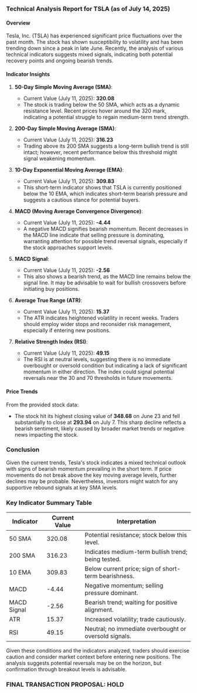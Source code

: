 ### Technical Analysis Report for TSLA (as of July 14, 2025)

#### Overview
Tesla, Inc. (TSLA) has experienced significant price fluctuations over the past month. The stock has shown susceptibility to volatility and has been trending down since a peak in late June. Recently, the analysis of various technical indicators suggests mixed signals, indicating both potential recovery points and ongoing bearish trends.

#### Indicator Insights
1. **50-Day Simple Moving Average (SMA)**:
   - Current Value (July 11, 2025): **320.08**
   - The stock is trading below the 50 SMA, which acts as a dynamic resistance level. Recent prices hover around the 320 mark, indicating a potential struggle to regain medium-term trend strength.

2. **200-Day Simple Moving Average (SMA)**:
   - Current Value (July 11, 2025): **316.23**
   - Trading above its 200 SMA suggests a long-term bullish trend is still intact; however, recent performance below this threshold might signal weakening momentum.

3. **10-Day Exponential Moving Average (EMA)**:
   - Current Value (July 11, 2025): **309.83**
   - This short-term indicator shows that TSLA is currently positioned below the 10 EMA, which indicates short-term bearish pressure and suggests a cautious stance for potential buyers.

4. **MACD (Moving Average Convergence Divergence)**:
   - Current Value (July 11, 2025): **-4.44**
   - A negative MACD signifies bearish momentum. Recent decreases in the MACD line indicate that selling pressure is dominating, warranting attention for possible trend reversal signals, especially if the stock approaches support levels.

5. **MACD Signal**:
   - Current Value (July 11, 2025): **-2.56**
   - This also shows a bearish trend, as the MACD line remains below the signal line. It may be advisable to wait for bullish crossovers before initiating buy positions.

6. **Average True Range (ATR)**:
   - Current Value (July 11, 2025): **15.37**
   - The ATR indicates heightened volatility in recent weeks. Traders should employ wider stops and reconsider risk management, especially if entering new positions.

7. **Relative Strength Index (RSI)**:
   - Current Value (July 11, 2025): **49.15**
   - The RSI is at neutral levels, suggesting there is no immediate overbought or oversold condition but indicating a lack of significant momentum in either direction. The index could signal potential reversals near the 30 and 70 thresholds in future movements.

#### Price Trends
From the provided stock data:
- The stock hit its highest closing value of **348.68** on June 23 and fell substantially to close at **293.94** on July 7. This sharp decline reflects a bearish sentiment, likely caused by broader market trends or negative news impacting the stock.

### Conclusion
Given the current trends, Tesla's stock indicates a mixed technical outlook with signs of bearish momentum prevailing in the short term. If price movements do not break above the key moving average levels, further declines may be probable. Nevertheless, investors might watch for any supportive rebound signals at key SMA levels.

### Key Indicator Summary Table

| Indicator         | Current Value | Interpretation                                         |
|-------------------|---------------|-------------------------------------------------------|
| 50 SMA            | 320.08        | Potential resistance; stock below this level.         |
| 200 SMA           | 316.23        | Indicates medium-term bullish trend; being tested.    |
| 10 EMA            | 309.83        | Below current price; sign of short-term bearishness.  |
| MACD              | -4.44         | Negative momentum; selling pressure dominant.          |
| MACD Signal       | -2.56         | Bearish trend; waiting for positive alignment.        |
| ATR               | 15.37         | Increased volatility; trade cautiously.                |
| RSI               | 49.15         | Neutral; no immediate overbought or oversold signals. |

Given these conditions and the indicators analyzed, traders should exercise caution and consider market context before entering new positions. The analysis suggests potential reversals may be on the horizon, but confirmation through breakout levels is advisable. 

### FINAL TRANSACTION PROPOSAL: **HOLD**